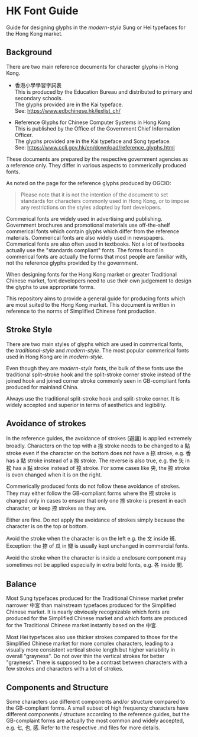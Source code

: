 # HK Font Guide

Guide for designing glyphs in the _modern-style_ Sung or Hei typefaces for the Hong Kong market.

## Background

There are two main reference documents for character glyphs in Hong Kong.

- 香港小學學習字詞表  
  This is produced by the Education Bureau and distributed to primary and secondary schools.  
  The glyphs provided are in the Kai typeface.  
  See: https://www.edbchinese.hk/lexlist_ch/

- Reference Glyphs for Chinese Computer Systems in Hong Kong  
  This is published by the Office of the Government Chief Information Officer.  
  The glyphs provided are in the Kai typeface and Song typeface.  
  See: https://www.ccli.gov.hk/en/download/reference_glyphs.html

These documents are prepared by the respective government agencies as a reference only. They differ
in various aspects to commerically produced fonts.

As noted on the page for the reference glyphs produced by OGCIO:

> Please note that it is not the intention of the document to set standards for characters commonly
> used in Hong Kong, or to impose any restrictions on the styles adopted by font developers.

Commerical fonts are widely used in advertising and publishing. Government brochures and promotional
materials use off-the-shelf commerical fonts which contain glyphs which differ from the reference
materials. Commerical fonts are also widely used in newspapers.  Commerical fonts are also often used
in textbooks. Not a lot of textbooks actually use the "standards compliant" fonts. The forms found in
commerical fonts are actually the forms that most people are familiar with, not the reference glyphs
provided by the government.

When designing fonts for the Hong Kong market or greater Traditional Chinese market, font developers
need to use their own judgement to design the glyphs to use appropriate forms.

This repository aims to provide a general guide for producing fonts which are most suited to the Hong
Kong market. This document is written in reference to the norms of Simplified Chinese font production.

## Stroke Style

There are two main styles of glyphs which are used in commerical fonts, the _traditional-style_ and
_modern-style_. The most popular commerical fonts used in Hong Kong are in _modern-style_.

Even though they are _modern-style_ fonts, the bulk of these fonts use the traditional split-stroke
hook and the split-stroke corner stroke instead of the joined hook and joined corner stroke commonly
seen in GB-compliant fonts produced for mainland China.

Always use the traditional split-stroke hook and split-stroke corner. It is widely accepted and superior
in terms of aesthetics and legibility.

## Avoidance of strokes

In the reference guides, the avoidance of strokes (避讓) is applied extremely broadly. Characters on the
top with a 捺 stroke needs to be changed to a 點 stroke even if the character on the bottom does not
have a 捺 stroke, e.g. 香 has a 點 stroke instead of a 捺 stroke. The reverse is also true, e.g. the 矢
in 挨 has a 點 stroke instead of 捺 stroke. For some cases like 央, the 捺 stroke is even changed when it is
on the right.

Commerically produced fonts do not follow these avoidance of strokes. They may either follow the
GB-compliant forms where the 捺 stroke is changed only in cases to ensure that only one 捺 stroke is present
in each character, or keep 捺 strokes as they are.

Either are fine. Do not apply the avoidance of strokes simply because the character is on the top or bottom.

Avoid the stroke when the character is on the left e.g. the 文 inside 斑. Exception: the 捺 of 瓜 in 瓣 is
usually kept unchanged in commercial fonts.

Avoid the stroke when the character is inside a enclosure component may sometimes not be applied especially
in extra bold fonts, e.g. 各 inside 閣.

## Balance

Most Sung typefaces produced for the Traditional Chinese market prefer narrower 中宮 than mainstream
typefaces produced for the Simplified Chinese market. It is nearly obviously recognizable which fonts
are produced for the Simplified Chinese market and which fonts are produced for the Traditional Chinese
market instantly based on the 中宮.

Most Hei typefaces also use thicker strokes compared to those for the Simplified Chinese market for
more complex characters, leading to a visually more consistent vertical stroke length but higher
variability in overall "grayness". Do not over thin the vertical strokes for better "grayness".
There is supposed to be a contrast between characters with a few strokes and characters with a lot of
strokes.

## Components and Structure

Some characters use different components and/or structure compared to the GB-compliant forms. A small
subset of high frequency characters have different components / structure according to the reference
guides, but the GB-complaint forms are actually the most common and widely accepted, e.g. 七, 也, 感.
Refer to the respective .md files for more details.
